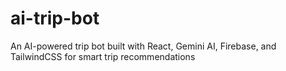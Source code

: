 # ai-trip-bot
An AI-powered trip bot built with React, Gemini AI, Firebase, and TailwindCSS for smart trip recommendations
